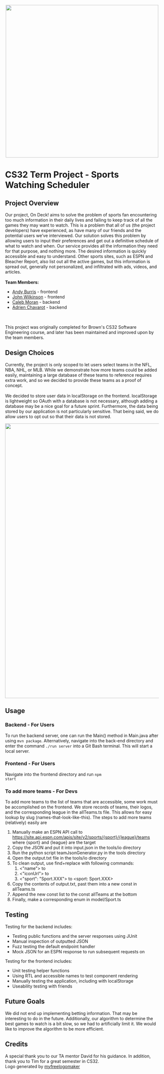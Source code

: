 <p align="center">
  <img src="https://github.com/cs0320-f2022/term-project-aburris3-achavaro-cmoran5-jwilkin7/blob/master/frontend/public/images/logo.png?raw=true" width="500">
<p>

# CS32 Term Project - Sports Watching Scheduler
## Project Overview
Our project, On Deck! aims to solve the problem of sports fan encountering too much information in their daily lives and failing to keep track of all the games they may want to watch. This is a problem that all of us (the project developers) have experienced, as have many of our friends and the potential users we’ve interviewed. Our solution solves this problem by allowing users to input their preferences and get out a definitive schedule of what to watch and when. Our service provides all the information they need for that purpose, and nothing more. The desired information is quickly accessible and easy to understand. Other sports sites, such as ESPN and Bleacher Report, also list out all the active games, but this information is spread out, generally not personalized, and infiltrated with ads, videos, and articles.
<br>
<br>
**Team Members:**
- [Andy Burris](https://github.com/andyburris) - frontend 
- [John Wilkinson](https://github.com/wilkyrlx) - frontend
- [Caleb Moran](https://github.com/cm3cm) - backend
- [Adrien Chavarot](https://github.com/chavarota) - backend
<br>
<br>
This project was originally completed for Brown's CS32 Software Engineering course, and later has been maintained and improved upon by the team members.

## Design Choices
Currently, the project is only scoped to let users select teams in the NFL, NBA, NHL, or MLB. While we demonstrate how more teams could be added easily, maintaining a large database of these teams to reference requires extra work, and so we decided to provide these teams as a proof of concept. 
<br>
<br>
We decided to store user data in localStorage on the frontend. localStorage is lightweight so OAuth with a database is not necessary, although adding a database may be a nice goal for a future sprint. Furthermore, the data being stored by our application is not particularly sensitive. That being said, we do allow users to opt out so that their data is not stored.

<p align="center">
  <img src="https://github.com/cs0320-f2022/term-project-aburris3-achavaro-cmoran5-jwilkin7/blob/master/frontend/public/images/demo-ss.jpg?raw=true" width="900">
<p>

## Usage
### Backend - For Users
To run the backend server, one can run the Main() method in Main.java after using <code>mvn package</code>. Alternatively, navigate into the back-end directory and enter the command <code>./run server</code> into a Git Bash terminal. This will start a local server.

### Frontend - For Users
Navigate into the frontend directory and run <code>npm start</code>

### To add more teams - For Devs
To add more teams to the list of teams that are accessible, some work must be accomplished on the frontend. We store records of teams, their logos, and the corresponding league in the allTeams.ts file. This allows for easy lookup by slug (names-that-look-like-this). The steps to add more teams (relatively) easily are
1. Manually make an ESPN API call to https://site.api.espn.com/apis/site/v2/sports/{sport}/{league}/teams where {sport} and {league} are the target 
2. Copy the JSON and put it into input.json in the tools/io directory
3. Run the python script teamJsonGenerator.py in the tools directory
4. Open the output.txt file in the tools/io directory
5. To clean output, use find+replace with following commands:
    1. <"name"> to <name>
    2. <"iconUrl"> to <iconUrl>
    3. <"sport": "Sport.XXX"> to <sport: Sport.XXX>
6. Copy the contents of output.txt, past them into a new const in allTeams.ts
7. Append the new const list to the const allTeams at the bottom
8. Finally, make a corresponding enum in model/Sport.ts

## Testing
Testing for the backend includes:
- Testing public functions and the server responses using JUnit
- Manual inspection of outputted JSON
- Fuzz testing the default endpoint handler
- Mock JSON for an ESPN response to run subsequent requests on

Testing for the frontend includes:
- Unit testing helper functions
- Using RTL and accessible names to test component rendering
- Manually testing the application, including with localStorage
- Useability testing with friends


## Future Goals
We did not end up implementing betting information. That may be interesting to do in 
the future. Additionally, our algorithm to determine the best games to watch is a bit slow, so
we had to artificially limit it. We would like to improve the algorithm to be more efficient.


## Credits
A special thank you to our TA mentor David for his guidance. In addition, thank you to Tim for a great semester in CS32.
<br>
Logo generated by [myfreelogomaker](https://myfreelogomaker.com)
